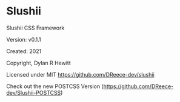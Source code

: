 # Slushii

Slushii CSS Framework

Version: v0.1.1

Created: 2021

Copyright, Dylan R Hewitt

Licensed under MIT https://github.com/DReece-dev/slushii

Check out the new POSTCSS Version (https://github.com/DReece-dev/Slushii-POSTCSS)
